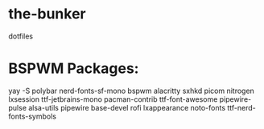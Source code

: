 # the-bunker
dotfiles

# BSPWM Packages:

yay -S polybar nerd-fonts-sf-mono bspwm alacritty sxhkd picom nitrogen lxsession ttf-jetbrains-mono pacman-contrib ttf-font-awesome pipewire-pulse alsa-utils pipewire base-devel rofi lxappearance noto-fonts ttf-nerd-fonts-symbols